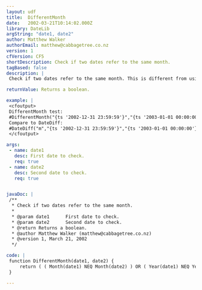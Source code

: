 ```yaml
---
layout: udf
title:  DifferentMonth
date:   2002-03-21T10:14:02.000Z
library: DateLib
argString: "date1, date2"
author: Matthew Walker
authorEmail: matthew@cabbagetree.co.nz
version: 1
cfVersion: CF5
shortDescription: Check if two dates refer to the same month.
tagBased: false
description: |
 Check if two dates refer to the same month. This is different from using the built-in function DateDiff(&quot;m&quot;) as it will only count whole months difference, whereas a difference of just a second could be the difference between one month and another.

returnValue: Returns a boolean.

example: |
 <cfoutput>
 DifferentMonth test:
 #DifferentMonth("{ts '2002-12-31 23:59:59'}","{ts '2003-01-01 00:00:00'}")#<br>
 Compare to DateDiff: 
 #DateDiff("m","{ts '2002-12-31 23:59:59'}","{ts '2003-01-01 00:00:00'}")#<br>
 </cfoutput>

args:
 - name: date1
   desc: First date to check.
   req: true
 - name: date2
   desc: Second date to check.
   req: true


javaDoc: |
 /**
  * Check if two dates refer to the same month.
  * 
  * @param date1      First date to check. 
  * @param date2      Second date to check. 
  * @return Returns a boolean. 
  * @author Matthew Walker (matthew@cabbagetree.co.nz) 
  * @version 1, March 21, 2002 
  */

code: |
 function DifferentMonth(date1, date2) {
     return ( ( Month(date1) NEQ Month(date2) ) OR ( Year(date1) NEQ Year(date2) ) );
 }

---
```


